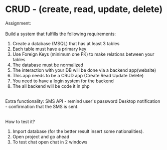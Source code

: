 # CRUD - (create, read, update, delete)
Assignment: <br><br>
Build a system that fulfills the following requirements: <br>
1. Create a database (MSQL) that has at least 3 tables <br>
2. Each table must have a primary key <br>
3. Use Foreign Keys (minimum one FK) to make relations between your tables <br>
4. The database must be normalized <br>
5. The interaction with your DB will be done via a backend app(website) <br>
6. This app needs to be a CRUD app (Create Read Update Delete) <br>
7. You need to have a login system for the backend <br>
8. The all backend will be code it in php <br><br>

Extra functionality: SMS API - remind user's password
Desktop notification - confirmation that the SMS is sent. <br> <br>

How to test it?
1. Import database (for the better result insert some nationalities). <br>
2. Open project and go ahead 
3. To test chat open chat in 2 windows
